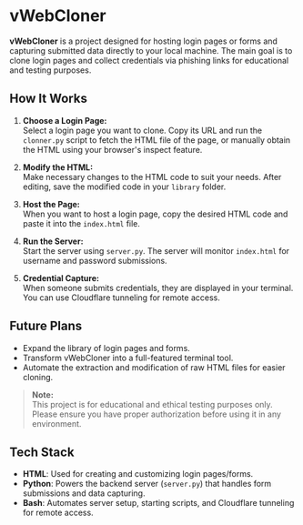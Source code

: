 # vWebCloner

**vWebCloner** is a project designed for hosting login pages or forms and capturing submitted data directly to your local machine. The main goal is to clone login pages and collect credentials via phishing links for educational and testing purposes.

## How It Works

1. **Choose a Login Page:**  
   Select a login page you want to clone. Copy its URL and run the `clonner.py` script to fetch the HTML file of the page, or manually obtain the HTML using your browser's inspect feature.

2. **Modify the HTML:**  
   Make necessary changes to the HTML code to suit your needs. After editing, save the modified code in your `library` folder.

3. **Host the Page:**  
   When you want to host a login page, copy the desired HTML code and paste it into the `index.html` file.

4. **Run the Server:**  
   Start the server using `server.py`. The server will monitor `index.html` for username and password submissions.

5. **Credential Capture:**  
   When someone submits credentials, they are displayed in your terminal. You can use Cloudflare tunneling for remote access.

## Future Plans

- Expand the library of login pages and forms.
- Transform vWebCloner into a full-featured terminal tool.
- Automate the extraction and modification of raw HTML files for easier cloning.

> **Note:**  
> This project is for educational and ethical testing purposes only. Please ensure you have proper authorization before using it in any environment.

## Tech Stack

- **HTML**: Used for creating and customizing login pages/forms.
- **Python**: Powers the backend server (`server.py`) that handles form submissions and data capturing.
- **Bash**: Automates server setup, starting scripts, and Cloudflare tunneling for remote access.
